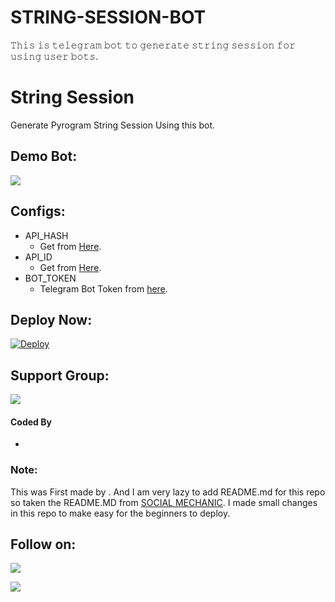 # STRING-SESSION-BOT
𝚃𝚑𝚒𝚜 𝚒𝚜 𝚝𝚎𝚕𝚎𝚐𝚛𝚊𝚖 𝚋𝚘𝚝 𝚝𝚘 𝚐𝚎𝚗𝚎𝚛𝚊𝚝𝚎 𝚜𝚝𝚛𝚒𝚗𝚐 𝚜𝚎𝚜𝚜𝚒𝚘𝚗 𝚏𝚘𝚛 𝚞𝚜𝚒𝚗𝚐 𝚞𝚜𝚎𝚛 𝚋𝚘𝚝𝚜.                       
# String Session
Generate Pyrogram String Session Using this bot.

## Demo Bot:
<a href=""><img src="https://img.shields.io/badge/Telegram-Bot-blue.svg?logo=telegram"></a>

## Configs:
- API_HASH
  - Get from [Here](https://my.telegram.org).
- API_ID
  - Get from [Here](https://my.telegram.org).
- BOT_TOKEN
  - Telegram Bot Token from [here](https://telegram.dog/BotFather).

## Deploy Now:
[![Deploy](https://www.herokucdn.com/deploy/button.svg)](https://heroku.com/deploy?template=https://github.com/SOCIAL-MECHANIC-1997/STRING-SESSION-BOT)

## Support Group:
<a href="https://telegram.dog/Ns_Bot_supporters"><img src="https://img.shields.io/badge/Telegram-Join%20Telegram%20Group-blue.svg?logo=telegram"></a>

#### Coded By
- [](https://github.com/)


### Note:
This was First made by [](https://github.com/.). And I am very lazy to add README.md for this repo so taken the README.MD from [SOCIAL MECHANIC](https://github.com/SOCIAL-MECHANIC-1997). I made small changes in this repo to make easy for the beginners to deploy.

## Follow on:
<p align="left">
<a href="https://github.com/"><img src="https://img.shields.io/badge/GitHub-Follow%20on%20GitHub-inactive.svg?logo=github"></a>
</p>
<p align="left">
<a href="https://youtube.com/channel/UCRcRQ"><img src="https://img.shields.io/badge/YouTube-Channel-red.svg?logo=youtube"></a>
</p>
